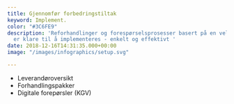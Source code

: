 ```yaml
---
title: Gjennomfør forbedringstiltak
keyword: Implement.
color: "#3C6FE9"
description: 'Reforhandlinger og forespørselsprosesser basert på en velprøvd tilnærming
  er klare til å implementeres - enkelt og effektivt '
date: 2018-12-16T14:31:35.000+00:00
image: "/images/infographics/setup.svg"

---
```

<ul>

<li> Leverandøroversikt</li>

<li> Forhandlingspakker</li>

<li> Digitale forepørsler (KGV)</li>

</ul>